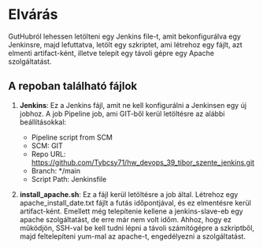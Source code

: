 # Elvárás

GutHubról lehessen letölteni egy Jenkins file-t, amit bekonfigurálva egy Jenkinsre, majd lefuttatva, letölt egy szkriptet, ami létrehoz egy fájlt, azt elmenti artifact-ként, illetve telepít egy távoli gépre egy Apache szolgáltatást.


## A repoban található fájlok
1. **Jenkins**: Ez a Jenkins fájl, amit ne kell konfigurálni a Jenkinsen egy új jobhoz. A job Pipeline job, ami GIT-ből kerül letöltésre az alábbi beállításokkal:
    - Pipeline script from SCM
    - SCM: GIT
    - Repo URL: https://github.com/Tybcsy71/hw_devops_39_tibor_szente_jenkins.git
    - Branch: */main
    - Script Path: Jenkinsfile

2. **install_apache.sh**: Ez a fájl kerül letöltésre a job által. Létrehoz egy apache_install_date.txt fájlt a futás időpontjával, és ez elmentésre kerül artifact-ként.
    Emellett még telepítenie kellene a jenkins-slave-eb egy apache szolgáltatást, de erre már nem volt időm. Ahhoz, hogy ez működjön, SSH-val be kell tudni lépni a távoli számítógépre a szkriptből, majd feltelepíteni yum-mal az apache-t, engedélyezni a szolgáltatást. 